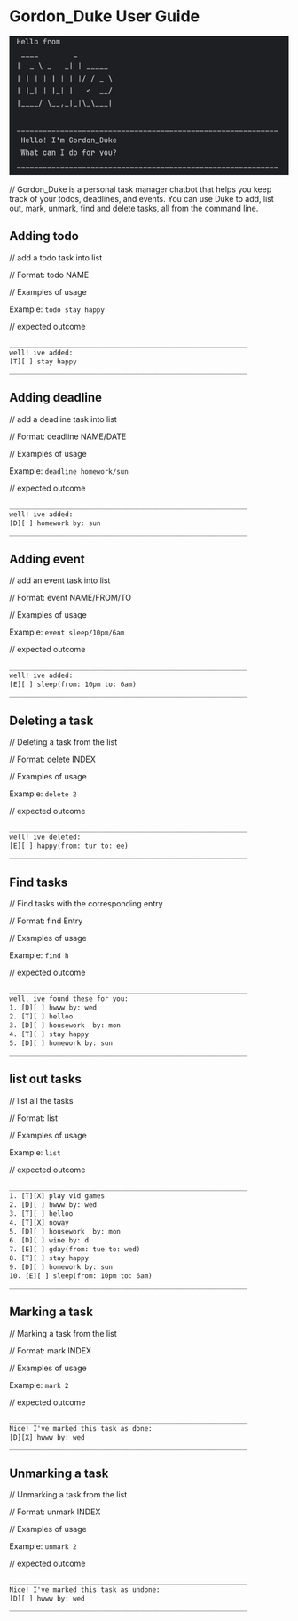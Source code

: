 # Gordon_Duke User Guide

![Image at the Beginning](docs/images/SS-opening.png)

// Gordon_Duke is a personal task manager chatbot that helps you keep track of your todos, deadlines, and events.
You can use Duke to add, list out, mark, unmark, find and delete tasks, all from the command line.

## Adding todo

// add a todo task into list

// Format: todo NAME

// Examples of usage

Example: `todo stay happy`

// expected outcome

```
____________________________________________________________
well! ive added: 
[T][ ] stay happy
____________________________________________________________
```

## Adding deadline

// add a deadline task into list

// Format: deadline NAME/DATE

// Examples of usage

Example: `deadline homework/sun`

// expected outcome

```
____________________________________________________________
well! ive added: 
[D][ ] homework by: sun
____________________________________________________________
```

## Adding event

// add an event task into list

// Format: event NAME/FROM/TO

// Examples of usage

Example: `event sleep/10pm/6am`

// expected outcome

```
____________________________________________________________
well! ive added: 
[E][ ] sleep(from: 10pm to: 6am)
____________________________________________________________
```

## Deleting a task
// Deleting a task from the list

// Format: delete INDEX

// Examples of usage

Example: `delete 2`

// expected outcome

```
____________________________________________________________
well! ive deleted: 
[E][ ] happy(from: tur to: ee)
____________________________________________________________
```

## Find tasks
// Find tasks with the corresponding entry

// Format: find Entry

// Examples of usage

Example: `find h`

// expected outcome

```
____________________________________________________________
well, ive found these for you:
1. [D][ ] hwww by: wed
2. [T][ ] helloo
3. [D][ ] housework  by: mon
4. [T][ ] stay happy
5. [D][ ] homework by: sun
____________________________________________________________
```

## list out tasks
// list all the tasks

// Format: list

// Examples of usage

Example: `list`

// expected outcome

```
____________________________________________________________
1. [T][X] play vid games
2. [D][ ] hwww by: wed
3. [T][ ] helloo
4. [T][X] noway
5. [D][ ] housework  by: mon
6. [D][ ] wine by: d
7. [E][ ] gday(from: tue to: wed)
8. [T][ ] stay happy
9. [D][ ] homework by: sun
10. [E][ ] sleep(from: 10pm to: 6am)
____________________________________________________________
```
## Marking a task
// Marking a task from the list

// Format: mark INDEX

// Examples of usage

Example: `mark 2`

// expected outcome

```
____________________________________________________________
Nice! I've marked this task as done:
[D][X] hwww by: wed
____________________________________________________________
```
## Unmarking a task
// Unmarking a task from the list

// Format: unmark INDEX

// Examples of usage

Example: `unmark 2`

// expected outcome

```
____________________________________________________________
Nice! I've marked this task as undone:
[D][ ] hwww by: wed
____________________________________________________________
```
